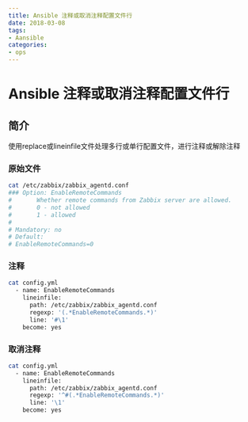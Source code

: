 ```yaml
---
title: Ansible 注释或取消注释配置文件行
date: 2018-03-08
tags:
- Aansible
categories:
- ops
---
```

# Ansible 注释或取消注释配置文件行
## 简介
使用replace或lineinfile文件处理多行或单行配置文件，进行注释或解除注释

### 原始文件
```bash
cat /etc/zabbix/zabbix_agentd.conf
### Option: EnableRemoteCommands
#       Whether remote commands from Zabbix server are allowed.
#       0 - not allowed
#       1 - allowed
#
# Mandatory: no
# Default:
# EnableRemoteCommands=0
```

### 注释
```bash
cat config.yml
  - name: EnableRemoteCommands 
    lineinfile: 
      path: /etc/zabbix/zabbix_agentd.conf
      regexp: '(.*EnableRemoteCommands.*)'
      line: '#\1'
    become: yes
```

### 取消注释
```bash
cat config.yml
  - name: EnableRemoteCommands 
    lineinfile: 
      path: /etc/zabbix/zabbix_agentd.conf
      regexp: '^#(.*EnableRemoteCommands.*)'
      line: '\1'
    become: yes
```

<!--stackedit_data:
eyJoaXN0b3J5IjpbODExNDU2NDI2XX0=
-->